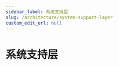 ```yaml
---
sidebar_label: 系统支持层
slug: /architecture/system-support-layer
custom_edit_url: null
---
```


# 系统支持层

